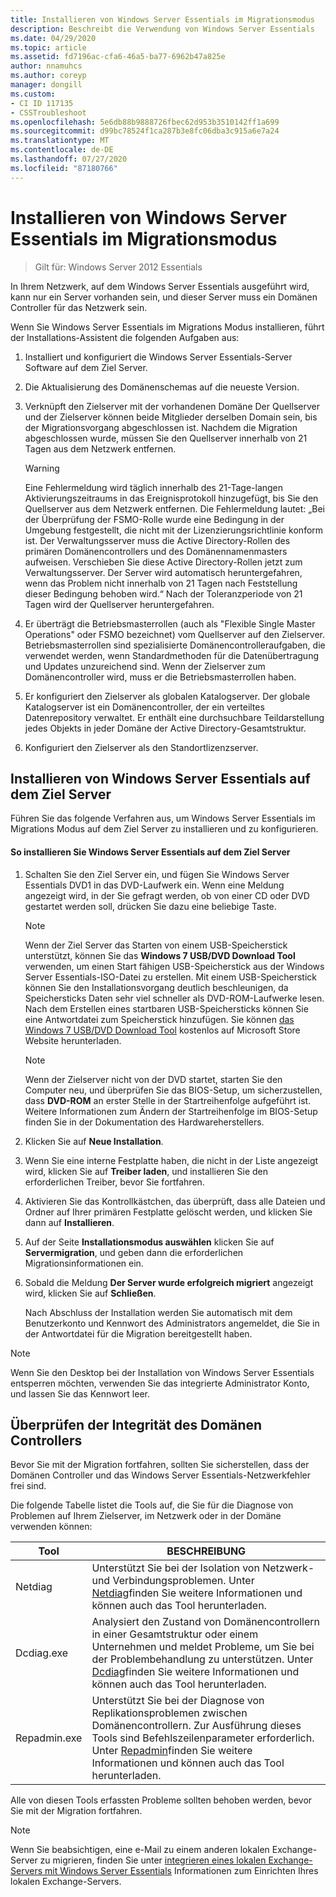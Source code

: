 ```yaml
---
title: Installieren von Windows Server Essentials im Migrationsmodus
description: Beschreibt die Verwendung von Windows Server Essentials
ms.date: 04/29/2020
ms.topic: article
ms.assetid: fd7196ac-cfa6-46a5-ba77-6962b47a825e
author: nnamuhcs
ms.author: coreyp
manager: dongill
ms.custom:
- CI ID 117135
- CSSTroubleshoot
ms.openlocfilehash: 5e6db88b9888726fbec62d953b3510142ff1a699
ms.sourcegitcommit: d99bc78524f1ca287b3e8fc06dba3c915a6e7a24
ms.translationtype: MT
ms.contentlocale: de-DE
ms.lasthandoff: 07/27/2020
ms.locfileid: "87180766"
---
```

# <a name="install-windows-server-essentials-in-migration-mode"></a>Installieren von Windows Server Essentials im Migrationsmodus

> Gilt für: Windows Server 2012 Essentials

In Ihrem Netzwerk, auf dem Windows Server Essentials ausgeführt wird, kann nur ein Server vorhanden sein, und dieser Server muss ein Domänen Controller für das Netzwerk sein.

 Wenn Sie Windows Server Essentials im Migrations Modus installieren, führt der Installations-Assistent die folgenden Aufgaben aus:

1.  Installiert und konfiguriert die Windows Server Essentials-Server Software auf dem Ziel Server.

2.  Die Aktualisierung des Domänenschemas auf die neueste Version.

3.  Verknüpft den Zielserver mit der vorhandenen Domäne Der Quellserver und der Zielserver können beide Mitglieder derselben Domain sein, bis der Migrationsvorgang abgeschlossen ist. Nachdem die Migration abgeschlossen wurde, müssen Sie den Quellserver innerhalb von 21 Tagen aus dem Netzwerk entfernen.

    > [!WARNING]
    >  Eine Fehlermeldung wird täglich innerhalb des 21-Tage-langen Aktivierungszeitraums in das Ereignisprotokoll hinzugefügt, bis Sie den Quellserver aus dem Netzwerk entfernen. Die Fehlermeldung lautet: „Bei der Überprüfung der FSMO-Rolle wurde eine Bedingung in der Umgebung festgestellt, die nicht mit der Lizenzierungsrichtlinie konform ist. Der Verwaltungsserver muss die Active Directory-Rollen des primären Domänencontrollers und des Domänennamenmasters aufweisen. Verschieben Sie diese Active Directory-Rollen jetzt zum Verwaltungsserver. Der Server wird automatisch heruntergefahren, wenn das Problem nicht innerhalb von 21 Tagen nach Feststellung dieser Bedingung behoben wird.“ Nach der Toleranzperiode von 21 Tagen wird der Quellserver heruntergefahren.

4.  Er überträgt die Betriebsmasterrollen (auch als "Flexible Single Master Operations" oder FSMO bezeichnet) vom Quellserver auf den Zielserver. Betriebsmasterrollen sind spezialisierte Domänencontrolleraufgaben, die verwendet werden, wenn Standardmethoden für die Datenübertragung und Updates unzureichend sind. Wenn der Zielserver zum Domänencontroller wird, muss er die Betriebsmasterrollen haben.

5.  Er konfiguriert den Zielserver als globalen Katalogserver. Der globale Katalogserver ist ein Domänencontroller, der ein verteiltes Datenrepository verwaltet. Er enthält eine durchsuchbare Teildarstellung jedes Objekts in jeder Domäne der Active Directory-Gesamtstruktur.

6.  Konfiguriert den Zielserver als den Standortlizenzserver.

##  <a name="install-windows-server-essentials-on-the-destination-server"></a><a name="BKMK_Install"></a>Installieren von Windows Server Essentials auf dem Ziel Server
 Führen Sie das folgende Verfahren aus, um Windows Server Essentials im Migrations Modus auf dem Ziel Server zu installieren und zu konfigurieren.

#### <a name="to-install-windows-server-essentials-on-the-destination-server"></a>So installieren Sie Windows Server Essentials auf dem Ziel Server

1. Schalten Sie den Ziel Server ein, und fügen Sie Windows Server Essentials DVD1 in das DVD-Laufwerk ein. Wenn eine Meldung angezeigt wird, in der Sie gefragt werden, ob von einer CD oder DVD gestartet werden soll, drücken Sie dazu eine beliebige Taste.

   > [!NOTE]
   >  Wenn der Ziel Server das Starten von einem USB-Speicherstick unterstützt, können Sie das **Windows 7 USB/DVD Download Tool** verwenden, um einen Start fähigen USB-Speicherstick aus der Windows Server Essentials-ISO-Datei zu erstellen. Mit einem USB-Speicherstick können Sie den Installationsvorgang deutlich beschleunigen, da Speichersticks Daten sehr viel schneller als DVD-ROM-Laufwerke lesen. Nach dem Erstellen eines startbaren USB-Speichersticks können Sie eine Antwortdatei zum Speicherstick hinzufügen. Sie können [das Windows 7 USB/DVD Download Tool](https://go.microsoft.com/fwlink/p/?LinkId=248282) kostenlos auf Microsoft Store Website herunterladen.

   > [!NOTE]
   >  Wenn der Zielserver nicht von der DVD startet, starten Sie den Computer neu, und überprüfen Sie das BIOS-Setup, um sicherzustellen, dass **DVD-ROM** an erster Stelle in der Startreihenfolge aufgeführt ist. Weitere Informationen zum Ändern der Startreihenfolge im BIOS-Setup finden Sie in der Dokumentation des Hardwareherstellers.

2. Klicken Sie auf **Neue Installation**.

3. Wenn Sie eine interne Festplatte haben, die nicht in der Liste angezeigt wird, klicken Sie auf **Treiber laden**, und installieren Sie den erforderlichen Treiber, bevor Sie fortfahren.

4. Aktivieren Sie das Kontrollkästchen, das überprüft, dass alle Dateien und Ordner auf Ihrer primären Festplatte gelöscht werden, und klicken Sie dann auf **Installieren**.

5. Auf der Seite **Installationsmodus auswählen** klicken Sie auf **Servermigration**, und geben dann die erforderlichen Migrationsinformationen ein.

6. Sobald die Meldung **Der Server wurde erfolgreich migriert** angezeigt wird, klicken Sie auf **Schließen**.

   Nach Abschluss der Installation werden Sie automatisch mit dem Benutzerkonto und Kennwort des Administrators angemeldet, die Sie in der Antwortdatei für die Migration bereitgestellt haben.

> [!NOTE]
>  Wenn Sie den Desktop bei der Installation von Windows Server Essentials entsperren möchten, verwenden Sie das integrierte Administrator Konto, und lassen Sie das Kennwort leer.

##  <a name="verify-the-health-of-the-domain-controller"></a><a name="BKMK_VerifyTheHealthOfDC"></a>Überprüfen der Integrität des Domänen Controllers
 Bevor Sie mit der Migration fortfahren, sollten Sie sicherstellen, dass der Domänen Controller und das Windows Server Essentials-Netzwerkfehler frei sind.

 Die folgende Tabelle listet die Tools auf, die Sie für die Diagnose von Problemen auf Ihrem Zielserver, im Netzwerk oder in der Domäne verwenden können:

|Tool|BESCHREIBUNG|
|----------|-----------------|
|Netdiag|Unterstützt Sie bei der Isolation von Netzwerk- und Verbindungsproblemen. Unter [Netdiag](https://go.microsoft.com/fwlink/?LinkId=217388)finden Sie weitere Informationen und können auch das Tool herunterladen.|
|Dcdiag.exe|Analysiert den Zustand von Domänencontrollern in einer Gesamtstruktur oder einem Unternehmen und meldet Probleme, um Sie bei der Problembehandlung zu unterstützen. Unter [Dcdiag](https://go.microsoft.com/fwlink/?LinkId=217389)finden Sie weitere Informationen und können auch das Tool herunterladen.|
|Repadmin.exe|Unterstützt Sie bei der Diagnose von Replikationsproblemen zwischen Domänencontrollern. Zur Ausführung dieses Tools sind Befehlszeilenparameter erforderlich. Unter [Repadmin](https://go.microsoft.com/fwlink/?LinkId=217387)finden Sie weitere Informationen und können auch das Tool herunterladen.|

 Alle von diesen Tools erfassten Probleme sollten behoben werden, bevor Sie mit der Migration fortfahren.

> [!NOTE]
>  Wenn Sie beabsichtigen, eine e-Mail zu einem anderen lokalen Exchange-Server zu migrieren, finden Sie unter [integrieren eines lokalen Exchange-Servers mit Windows Server Essentials](../manage/Integrate-an-On-Premises-Exchange-Server-with-Windows-Server-Essentials.md) Informationen zum Einrichten Ihres lokalen Exchange-Servers.
